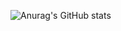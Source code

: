 ![Anurag's GitHub stats](https://github-readme-stats.vercel.app/api?username=twrps&show_icons=true&theme=dark)

